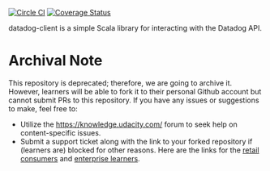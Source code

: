 [![Circle CI](https://circleci.com/gh/udacity/datadog-client.svg?style=svg)](https://circleci.com/gh/udacity/datadog-client)
[![Coverage Status](https://coveralls.io/repos/udacity/datadog-client/badge.svg?branch=master&service=github)](https://coveralls.io/github/udacity/datadog-client?branch=master)

datadog-client is a simple Scala library for interacting with the
Datadog API.

 # Archival Note 
 This repository is deprecated; therefore, we are going to archive it. However, learners will be able to fork it to their personal Github account but cannot submit PRs to this repository. If you have any issues or suggestions to make, feel free to: 
- Utilize the https://knowledge.udacity.com/ forum to seek help on content-specific issues. 
- Submit a support ticket along with the link to your forked repository if (learners are) blocked for other reasons. Here are the links for the [retail consumers](https://udacity.zendesk.com/hc/en-us/requests/new) and [enterprise learners](https://udacityenterprise.zendesk.com/hc/en-us/requests/new?ticket_form_id=360000279131).